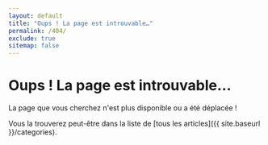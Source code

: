 ```yaml
---
layout: default
title: "Oups ! La page est introuvable…"
permalink: /404/
exclude: true
sitemap: false
---
```

# Oups ! La page est introuvable…

La page que vous cherchez n'est plus disponible ou a été déplacée !

Vous la trouverez peut-être dans la liste de [tous les articles]({{ site.baseurl }}/categories).
